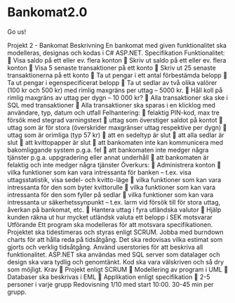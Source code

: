 # Bankomat2.0
Go us!

Projekt 2 - Bankomat
Beskrivning
En bankomat med given funktionalitet ska modelleras, designas och kodas i C# ASP.NET.
Specifikation
Funktionalitet:
 Visa saldo på ett eller ev. flera konton
 Skriv ut saldo på ett eller ev. flera konton
 Visa 5 senaste transaktioner på ett konto
 Skriv ut 25 senaste transaktionerna på ett konto
 Ta ut pengar i ett antal förbestämda belopp
 Ta ut pengar i egenspecificerat belopp
 Ta ut sedlar av två olika valörer (100 kr och 500 kr) med rimlig maxgräns per uttag – 5000 kr.
 Håll koll på rimlig maxgräns av uttag per dygn – 10 000 kr?
 Alla transaktioner ska ske i SQL med transaktioner
 Alla transaktioner ska sparas i en klicklog med användare, typ, datum och utfall
Felhantering:
 felaktig PIN-kod, max tre försök med stegrad varningstext
 uttag som överstiger saldot på kontot
 uttag som är för stora (överskrider maxgränser uttag respektive per dygn)
 uttag som är orimliga (typ 57 kr)
 att en sedeltyp är slut
 att alla sedlar är slut
 att kvittopapper är slut
 att bankomaten inte kan kommunicera med bakomliggande system p.g.a. fel
 att bankomaten inte medger några tjänster p.g.a. uppgradering eller annat underhåll
 att bankomaten är felaktig och inte medger några tjänster
Överkurs:
 Administrera konton
 vilka funktioner som kan vara intressanta för banken – t.ex. visa uttagsstatistik, visa sedel- och kvitto-läge
 vilka funktioner som kan vara intressanta för den som byter kvittorulle
 vilka funktioner som kan vara intressanta för den som fyller på sedlar
 vilka funktioner som kan vara intressanta ur säkerhetssynpunkt – t.ex. larm vid försök till för stora uttag, åverkan på bankomat, etc.
 Hantera uttag i fyra utländska valutor
 Hjälp kunden räkna ut hur mycket utländsk valuta ett belopp i SEK motsvarar
Utförande
Ett program ska modelleras för att motsvara specifikationen. Projektet ska tidestimeras och styras enligt SCRUM. Jobba med burndown charts för att hålla reda på tidsåtgång. Det ska redovisas vilka estimat som gjorts och verklig tidsåtgång. Använd userstories för att beskriva all funktionalitet. ASP.NET ska användas med SQL server som datalager och design ska vara tydlig och genomtänkt. Kod ska vara välskriven och så dry som möjligt.
Krav
 Projekt enligt SCRUM
 Modellering av program i UML
 Databaser ska beskrivas i EML
 Applikation enligt specifikation
 2-5 personer i varje grupp
Redovisning
1/10 med start 10:00. 30-45 min per grupp.
